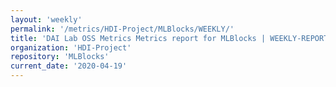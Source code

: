 ```yaml
---
layout: 'weekly'
permalink: '/metrics/HDI-Project/MLBlocks/WEEKLY/'
title: 'DAI Lab OSS Metrics Metrics report for MLBlocks | WEEKLY-REPORT-2020-04-19'
organization: 'HDI-Project'
repository: 'MLBlocks'
current_date: '2020-04-19'
---
```


